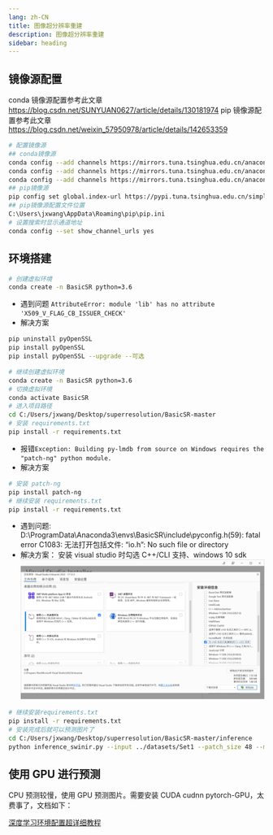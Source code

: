 ```yaml
---
lang: zh-CN
title: 图像超分辨率重建
description: 图像超分辨率重建
sidebar: heading
---
```


## 镜像源配置

conda 镜像源配置参考此文章
https://blog.csdn.net/SUNYUAN0627/article/details/130181974
pip 镜像源配置参考此文章
https://blog.csdn.net/weixin_57950978/article/details/142653359

```sh
# 配置镜像源
## conda镜像源
conda config --add channels https://mirrors.tuna.tsinghua.edu.cn/anaconda/pkgs/free/
conda config --add channels https://mirrors.tuna.tsinghua.edu.cn/anaconda/pkgs/main/
conda config --add channels https://mirrors.tuna.tsinghua.edu.cn/anaconda/cloud/conda-forge/
## pip镜像源
pip config set global.index-url https://pypi.tuna.tsinghua.edu.cn/simple
## pip镜像源配置文件位置
C:\Users\jxwang\AppData\Roaming\pip\pip.ini
# 设置搜索时显示通道地址
conda config --set show_channel_urls yes
```

## 环境搭建

```sh
# 创建虚拟环境
conda create -n BasicSR python=3.6
```

- 遇到问题
  `AttributeError: module 'lib' has no attribute 'X509_V_FLAG_CB_ISSUER_CHECK'`
- 解决方案

```sh
pip uninstall pyOpenSSL
pip install pyOpenSSL
pip install pyOpenSSL --upgrade --可选
```

```sh
# 继续创建虚拟环境
conda create -n BasicSR python=3.6
# 切换虚拟环境
conda activate BasicSR
# 进入项目路径
cd C:/Users/jxwang/Desktop/superresolution/BasicSR-master
# 安装 requirements.txt
pip install -r requirements.txt
```

- 报错`Exception: Building py-lmdb from source on Windows requires the "patch-ng" python module.`
- 解决方案

```sh
# 安装 patch-ng
pip install patch-ng
# 继续安装 requirements.txt
pip install -r requirements.txt
```

- 遇到问题: D:\ProgramData\Anaconda3\envs\BasicSR\include\pyconfig.h(59): fatal error C1083: 无法打开包括文件: “io.h”: No such file or directory
- 解决方案：
  安装 visual studio 时勾选 C++/CLI 支持、windows 10 sdk
  ![alt text](assets/README/image.png)

```sh
# 继续安装requirements.txt
pip install -r requirements.txt
# 安装完成后就可以预测图片了
cd C:/Users/jxwang/Desktop/superresolution/BasicSR-master/inference
python inference_swinir.py --input ../datasets/Set1 --patch_size 48 --model_path ../experiments/pretrained_models/SwinIR/001_classicalSR_DF2K_s64w8_SwinIR-M_x4.pth --output ../result/SwinIR_SRX8_DIV2K/Set1
```

## 使用 GPU 进行预测

CPU 预测较慢，使用 GPU 预测图片。需要安装 CUDA cudnn pytorch-GPU，太费事了，文档如下：

[深度学习环境配置超详细教程](https://blog.csdn.net/m0_63244368/article/details/135070205)
